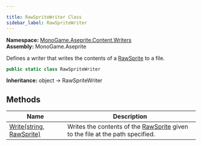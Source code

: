 ```yaml
---

title: RawSpriteWriter Class
sidebar_label: RawSpriteWriter
---
```

**Namespace:** [MonoGame.Aseprite.Content.Writers](../)  
**Assembly:** MonoGame.Aseprite

Defines a writer that writes the contents of a [RawSprite](../../../RawTypes/RawSprite/) to a file.

```csharp
public static class RawSpriteWriter
```

**Inheritance:** object → RawSpriteWriter

## Methods

| Name                                         | Description                                                                                                           |
| -------------------------------------------- | --------------------------------------------------------------------------------------------------------------------- |
| [Write(string, RawSprite)](Methods/Write) | Writes the contents of the [RawSprite](../../../RawTypes/RawSprite/) given to the file at the path specified. |


